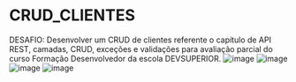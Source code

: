 # CRUD_CLIENTES
DESAFIO: Desenvolver um CRUD de clientes referente o capítulo de API REST, camadas, CRUD, exceções e validações para avaliação parcial do curso Formação Desenvolvedor da escola DEVSUPERIOR.
![image](https://github.com/user-attachments/assets/9c2c7875-4f3c-47da-aa28-59d35657472b)
![image](https://github.com/user-attachments/assets/32caf8ce-a36e-4285-87ab-9b7c0e127ff2)
![image](https://github.com/user-attachments/assets/e0e66ba5-9cb6-481c-9f5d-ab3110fed1ce)
![image](https://github.com/user-attachments/assets/50bad43a-6234-47ad-803e-23b745c07922)






